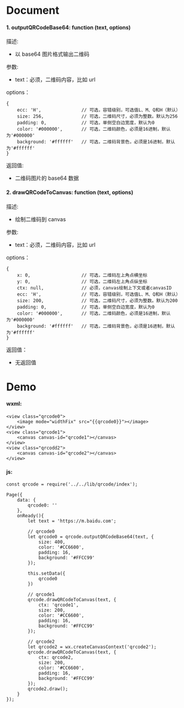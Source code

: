 # Document

#### 1. outputQRCodeBase64: function (text, options)

描述:

-   以 base64 图片格式输出二维码

参数:

-   text：必须，二维码内容，比如 url

options：

```
{
	ecc: 'H',               // 可选，容错级别，可选值L、M、Q和H（默认）
	size: 256,              // 可选，二维码尺寸，必须为整数。默认为256
	padding: 0,             // 可选，单侧空白边宽度，默认为0
	color: '#000000',       // 可选，二维码颜色，必须是16进制，默认为'#000000'
	background: '#ffffff'   // 可选，二维码背景色，必须是16进制，默认为'#ffffff'
}
```

返回值:

-   二维码图片的 base64 数据

#### 2. drawQRCodeToCanvas: function (text, options)

描述:

-   绘制二维码到 canvas

参数:

-   text：必须，二维码内容，比如 url

options：

```
{
	x: 0,                   // 可选，二维码左上角点横坐标
	y: 0,                   // 可选，二维码左上角点纵坐标
	ctx: null,              // 必须，canvas绘制上下文或者canvasID
	ecc: 'H',               // 可选，容错级别，可选值L、M、Q和H（默认）
	size: 200,              // 可选，二维码尺寸，必须为整数。默认为200
	padding: 0,             // 可选，单侧空白边宽度，默认为0
	color: '#000000',       // 可选，二维码颜色，必须是16进制，默认为'#000000'
	background: '#ffffff'   // 可选，二维码背景色，必须是16进制，默认为'#ffffff'
}
```

返回值：

-   无返回值

# Demo

#### wxml:

```
<view class="qrcode0">
    <image mode="widthFix" src="{{qrcode0}}"></image>
</view>
<view class="qrcode1">
    <canvas canvas-id="qrcode1"></canvas>
</view>
<view class="qrcodd2">
    <canvas canvas-id="qrcode2"></canvas>
</view>
```

#### js:

```
const qrcode = require('../../lib/qrcode/index');

Page({
    data: {
        qrcode0: ''
    },
    onReady(){
        let text = 'https://m.baidu.com';

        // qrcode0
        let qrcode0 = qrcode.outputQRCodeBase64(text, {
            size: 400,
            color: '#CC6600',
            padding: 16,
            background: '#FFCC99'
        });

        this.setData({
            qrcode0
        })

        // qrcode1
        qrcode.drawQRCodeToCanvas(text, {
            ctx: 'qrcode1',
            size: 200,
            color: '#CC6600',
            padding: 16,
            background: '#FFCC99'
        });

        // qrcode2
        let qrcode2 = wx.createCanvasContext('qrcode2');
        qrcode.drawQRCodeToCanvas(text, {
            ctx: qrcode2,
            size: 200,
            color: '#CC6600',
            padding: 16,
            background: '#FFCC99'
        });
        qrcode2.draw();
    }
});
```
